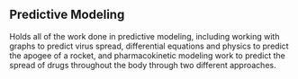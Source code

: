 ## Predictive Modeling
Holds all of the work done in predictive modeling, including working with graphs to predict virus spread, differential equations and physics to predict the apogee of a rocket, and pharmacokinetic modeling work to predict the spread of drugs throughout the body through two different approaches.
